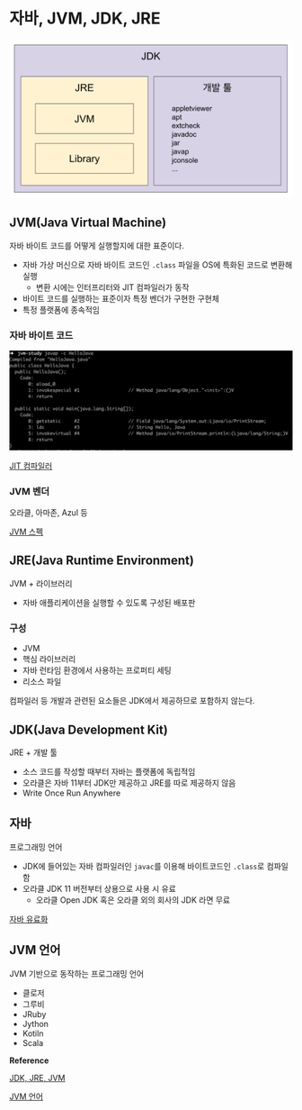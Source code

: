 # 자바, JVM, JDK, JRE

![](../../.gitbook/assets/the-java/01/스크린샷%202020-07-05%20오후%207.38.04.png)

## JVM(Java Virtual Machine)

자바 바이트 코드를 어떻게 실행할지에 대한 표준이다.

- 자바 가상 머신으로 자바 바이트 코드인 `.class` 파일을 OS에 특화된 코드로 변환해 실행
    - 변환 시에는 인터프리터와 JIT 컴파일러가 동작
- 바이트 코드를 실행하는 표준이자 특정 벤더가 구현한 구현체
- 특정 플랫폼에 종속적임 

### 자바 바이트 코드

![](../../.gitbook/assets/the-java/01/스크린샷%202020-07-05%20오후%208.06.16.png)

[JIT 컴파일러](https://aboullaite.me/understanding-jit-compiler-just-in-time-compiler)

### JVM 벤더

오라클, 아마존, Azul 등

[JVM 스펙](https://docs.oracle.com/javase/specs/jvms/se11/html)

## JRE(Java Runtime Environment)

JVM + 라이브러리

- 자바 애플리케이션을 실행할 수 있도록 구성된 배포판

### 구성

- JVM
- 핵심 라이브러리
- 자바 런타임 환경에서 사용하는 프로퍼티 세팅
- 리소스 파일

컴파일러 등 개발과 관련된 요소들은 JDK에서 제공하므로 포함하지 않는다.

## JDK(Java Development Kit)

JRE + 개발 툴

- 소스 코드를 작성할 때부터 자바는 플랫폼에 독립적임
- 오라클은 자바 11부터 JDK만 제공하고 JRE를 따로 제공하지 않음
- Write Once Run Anywhere

## 자바

프로그래밍 언어

- JDK에 들어있는 자바 컴파일러인 `javac`를 이용해 바이트코드인 `.class`로 컴파일 함
- 오라클 JDK 11 버전부터 상용으로 사용 시 유료
    - 오라클 Open JDK 혹은 오라클 외의 회사의 JDK 라면 무료
    
[자바 유료화](https://medium.com/@javachampions/java-is-still-free-c02aef8c9e04)

## JVM 언어

JVM 기반으로 동작하는 프로그래밍 언어

- 클로저
- 그루비
- JRuby
- Jython
- Kotiln
- Scala

**Reference**

[JDK, JRE, JVM](https://howtodoinjava.com/java/basics/jdk-jre-jvm/)

[JVM 언어](https://en.wikipedia.org/wiki/List_of_JVM_languages)